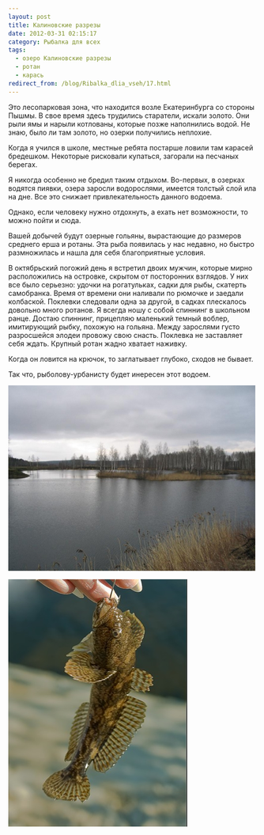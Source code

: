 ```yaml
---
layout: post
title: Калиновские разрезы
date: 2012-03-31 02:15:17
category: Рыбалка для всех
tags:
  - озеро Калиновские разрезы
  - ротан
  - карась
redirect_from: /blog/Ribalka_dlia_vseh/17.html
---
```

Это лесопарковая зона, что находится возле Екатеринбурга со стороны
Пышмы. В свое время здесь трудились старатели, искали золото. Они рыли
ямы и нарыли котлованы, которые позже наполнились водой. Не знаю, было
ли там золото, но озерки получились неплохие.

Когда я учился в школе, местные ребята постарше ловили там карасей
бредешком. Некоторые рисковали купаться, загорали на песчаных берегах.

Я никогда особенно не бредил таким отдыхом. Во-первых, в озерках водятся
пиявки, озера заросли водорослями, имеется толстый слой ила на дне. Все
это снижает привлекательность данного водоема.

Однако, если человеку нужно отдохнуть, а ехать нет возможности, то можно
пойти и сюда.

Вашей добычей будут озерные гольяны, вырастающие до размеров среднего
ерша и ротаны. Эта рыба появилась у нас недавно, но быстро размножилась
и нашла для себя благоприятные условия.

В октябрьский погожий день я встретил двоих мужчин, которые мирно
расположились на островке, скрытом от посторонних взглядов. У них все
было серьезно: удочки на рогатульках, садки для рыбы, скатерть
самобранка. Время от времени они наливали по рюмочке и заедали
колбаской. Поклевки следовали одна за другой, в садках плескалось
довольно много ротанов. Я всегда ношу с собой спиннинг в школьном ранце.
Достаю спиннинг, прицепляю маленький темный воблер, имитирующий рыбку,
похожую на гольяна. Между зарослями густо разросшейся элодеи провожу
свою снасть. Поклевка не заставляет себя ждать. Крупный ротан жадно
хватает наживку.

Когда он ловится на крючок, то заглатывает глубоко, сходов не бывает.

Так что, рыболову-урбанисту будет инересен этот водоем.

![](/uploads/images/00/00/01/2012/03/30/e6fad8.jpg)

![](/uploads/5702/bulmastiv1.32/0_86e2a_97c96478_L.jpg)
